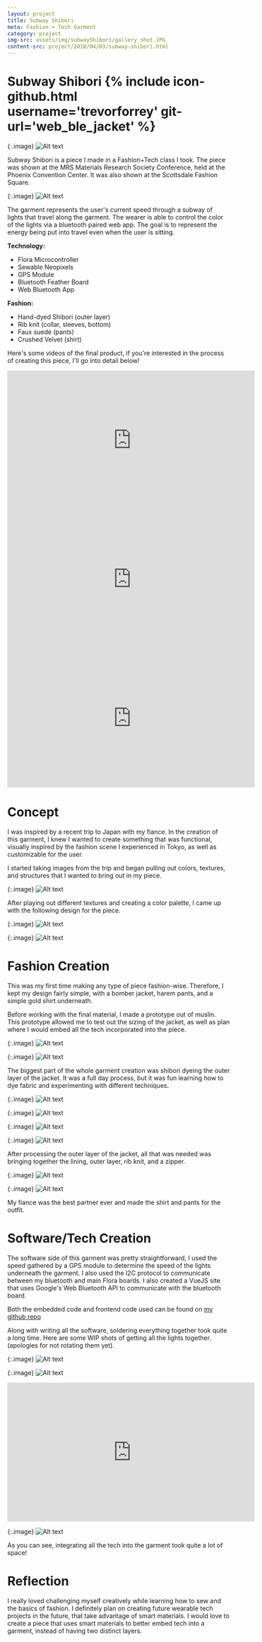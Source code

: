 ```yaml
---
layout: project
title: Subway Shibori
meta: Fashion + Tech Garment
category: project
img-src: assets/img/subwayShibori/gallery_shot.JPG
content-src: project/2018/04/03/subway-shibori.html
---
```


# Subway Shibori {% include icon-github.html username='trevorforrey' git-url='web_ble_jacket' %}

{:.image}
![Alt text](assets/img/subwayShibori/gallery_shot.JPG "My Title")

Subway Shibori is a piece I made in a Fashion+Tech class I took. The piece was shown
at the MRS Materials Research Society Conference, held at the Phoenix Convention Center.
It was also shown at the Scottsdale Fashion Square.

{:.image}
![Alt text](assets/img/subwayShibori/runway_shot.png "My Title")

The garment represents the user's current speed through a subway of lights that
travel along the garment. The wearer is able to control the color of the lights
via a bluetooth paired web app. The goal is to represent the energy being put
into travel even when the user is sitting.

**Technology:**
* Flora Microcontroller
* Sewable Neopixels
* GPS Module
* Bluetooth Feather Board
* Web Bluetooth App

**Fashion:**
* Hand-dyed Shibori (outer layer)
* Rib knit (collar, sleeves, bottom)
* Faux suede (pants)
* Crushed Velvet (shirt)

Here's some videos of the final product, if you're interested in the process of creating
this piece, I'll go into detail below!

<iframe width="560" height="315" src="https://www.youtube.com/embed/nRnUgiD-eZY" frameborder="0" allow="autoplay; encrypted-media" allowfullscreen></iframe>
<iframe width="560" height="315" src="https://www.youtube.com/embed/tQkDqPtIQPA" frameborder="0" allow="autoplay; encrypted-media" allowfullscreen></iframe>
<iframe width="560" height="315" src="https://www.youtube.com/embed/dZ1LrMXEA9M" frameborder="0" allow="autoplay; encrypted-media" allowfullscreen></iframe>

# Concept

I was inspired by a recent trip to Japan with my fiance. In the creation of this garment,
I knew I wanted to create something that was functional, visually inspired by the fashion
scene I experienced in Tokyo, as well as customizable for the user.

I started taking images from the trip and began pulling out colors, textures, and structures
that I wanted to bring out in my piece.

{:.image}
![Alt text](assets/img/subwayShibori/mood_board.JPG "My Title")

After playing out different textures and creating a color palette, I came up with
the following design for the piece.

{:.image}
![Alt text](assets/img/subwayShibori/final_colors.jpg "My Title")

{:.image}
![Alt text](assets/img/subwayShibori/seethrough.jpg "My Title")


# Fashion Creation

This was my first time making any type of piece fashion-wise. Therefore, I kept my design
fairly simple, with a bomber jacket, harem pants, and a simple gold shirt underneath.

Before working with the final material, I made a prototype out of muslin. This prototype allowed
me to test out the sizing of the jacket, as well as plan where I would embed all the tech incorporated
into the piece.

{:.image}
![Alt text](assets/img/subwayShibori/prototype_mel.JPG#50 "My Title")

{:.image}
![Alt text](assets/img/subwayShibori/muslin_prototype.JPG#50 "My Title")

The biggest part of the whole garment creation was shibori dyeing the outer layer of the jacket.
It was a full day process, but it was fun learning how to dye fabric and experimenting with different
techniques.

{:.image}
![Alt text](assets/img/subwayShibori/dye_wrap.JPG "My Title")

{:.image}
![Alt text](assets/img/subwayShibori/dye_shot.JPG#50 "My Title")

{:.image}
![Alt text](assets/img/subwayShibori/post_dye.JPG#50 "My Title")

{:.image}
![Alt text](assets/img/subwayShibori/final_piece.JPG "My Title")

After processing the outer layer of the jacket, all that was needed was bringing together
the lining, outer layer, rib knit, and a zipper.

{:.image}
![Alt text](assets/img/subwayShibori/lining_shot.JPG "My Title")

{:.image}
![Alt text](assets/img/subwayShibori/some_rib_knit.JPG "My Title")

My fiance was the best partner ever and made the shirt and pants for the outfit.

# Software/Tech Creation

The software side of this garment was pretty straightforward, I used the speed gathered
by a GPS module to determine the speed of the lights underneath the garment. I also used
the I2C protocol to communicate between my bluetooth and main Flora boards. I also created a
VueJS site that uses Google's Web Bluetooth API to communicate with the bluetooth board.

Both the embedded code and frontend code used can be found on [my github repo]('https://github.com/trevorforrey/web_ble_jacket')

Along with writing all the software, soldering everything together took quite a long time.
Here are some WIP shots of getting all the lights together. (apologies for not rotating them yet).

{:.image}
![Alt text](assets/img/subwayShibori/SolderProgress.JPG "My Title")

{:.image}
![Alt text](assets/img/subwayShibori/followingPath.JPG "My Title")

<iframe width="560" height="315" src="https://www.youtube.com/embed/pfc90bKp9n4" frameborder="0" allow="autoplay; encrypted-media" allowfullscreen></iframe>

{:.image}
![Alt text](assets/img/subwayShibori/EmbeddedShot.JPG "My Title")

As you can see, integrating all the tech into the garment took quite a lot of space!

# Reflection

I really loved challenging myself creatively while learning how to sew and the basics
of fashion. I definitely plan on creating future wearable tech projects in the future,
that take advantage of smart materials. I would love to create a piece that uses smart
materials to better embed tech into a garment, instead of having two distinct layers.
